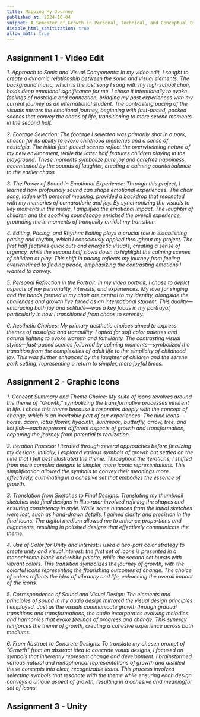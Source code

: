 ```yaml
---
title: Mapping My Journey
published_at: 2024-10-04
snippet: A Semester of Growth in Personal, Technical, and Conceptual Dimensions
disable_html_sanitization: true
allow_math: true
---
```


## Assignment 1 - Video Edit
*1. Approach to Sonic and Visual Components: In my video edit, I sought to create a dynamic relationship between the sonic and visual elements. The background music, which is the last song I sang with my high school choir, holds deep emotional significance for me. I chose it intentionally to evoke feelings of nostalgia and connection, bridging my past experiences with my current journey as an international student. The contrasting pacing of the visuals mirrors the emotional journey, beginning with fast-paced, packed scenes that convey the chaos of life, transitioning to more serene moments in the second half.*

*2. Footage Selection: The footage I selected was primarily shot in a park, chosen for its ability to evoke childhood memories and a sense of nostalgia. The initial fast-paced scenes reflect the overwhelming nature of my new environment, while the latter half features children playing in the playground. These moments symbolize pure joy and carefree happiness, accentuated by the sounds of laughter, creating a calming counterbalance to the earlier chaos.*

*3. The Power of Sound in Emotional Experience: Through this project, I learned how profoundly sound can shape emotional experiences. The choir song, laden with personal meaning, provided a backdrop that resonated with my memories of camaraderie and joy. By synchronizing the visuals to key moments in the music, I amplified the emotional impact. The laughter of children and the soothing soundscape enriched the overall experience, grounding me in moments of tranquility amidst my transition.*

*4. Editing, Pacing, and Rhythm: Editing plays a crucial role in establishing pacing and rhythm, which I consciously applied throughout my project. The first half features quick cuts and energetic visuals, creating a sense of urgency, while the second half slows down to highlight the calming scenes of children at play. This shift in pacing reflects my journey from feeling overwhelmed to finding peace, emphasizing the contrasting emotions I wanted to convey.*

*5. Personal Reflection in the Portrait: In my video portrait, I chose to depict aspects of my personality, interests, and experiences. My love for singing and the bonds formed in my choir are central to my identity, alongside the challenges and growth I've faced as an international student. This duality—embracing both joy and solitude—was a key focus in my portrayal, particularly in how I transitioned from chaos to serenity.*

*6. Aesthetic Choices: My primary aesthetic choices aimed to express themes of nostalgia and tranquility. I opted for soft color palettes and natural lighting to evoke warmth and familiarity. The contrasting visual styles—fast-paced scenes followed by calming moments—symbolized the transition from the complexities of adult life to the simplicity of childhood joy. This was further enhanced by the laughter of children and the serene park setting, representing a return to simpler, more joyful times.*

## Assignment 2 - Graphic Icons
*1. Concept Summary and Theme Choice: My suite of icons revolves around the theme of "Growth," symbolizing the transformative processes inherent in life. I chose this theme because it resonates deeply with the concept of change, which is an inevitable part of our experiences. The nine icons—horse, acorn, lotus flower, hyacinth, sun/moon, butterfly, arrow, tree, and koi fish—each represent different aspects of growth and transformation, capturing the journey from potential to realization.*

*2. Iteration Process: I iterated through several approaches before finalizing my designs. Initially, I explored various symbols of growth but settled on the nine that I felt best illustrated the theme. Throughout the iterations, I shifted from more complex designs to simpler, more iconic representations. This simplification allowed the symbols to convey their meanings more effectively, culminating in a cohesive set that embodies the essence of growth.*

*3. Translation from Sketches to Final Designs: Translating my thumbnail sketches into final designs in Illustrator involved refining the shapes and ensuring consistency in style. While some nuances from the initial sketches were lost, such as hand-drawn details, I gained clarity and precision in the final icons. The digital medium allowed me to enhance proportions and alignments, resulting in polished designs that effectively communicate the theme.*

*4. Use of Color for Unity and Interest: I used a two-part color strategy to create unity and visual interest: the first set of icons is presented in a monochrome black-and-white palette, while the second set bursts with vibrant colors. This transition symbolizes the journey of growth, with the colorful icons representing the flourishing outcomes of change. The choice of colors reflects the idea of vibrancy and life, enhancing the overall impact of the icons.*

*5. Correspondence of Sound and Visual Design: The elements and principles of sound in my audio design mirrored the visual design principles I employed. Just as the visuals communicate growth through gradual transitions and transformations, the audio incorporates evolving melodies and harmonies that evoke feelings of progress and change. This synergy reinforces the theme of growth, creating a cohesive experience across both mediums.*

*6. From Abstract to Concrete Designs: To translate my chosen prompt of "Growth" from an abstract idea to concrete visual designs, I focused on symbols that inherently represent change and development. I brainstormed various natural and metaphorical representations of growth and distilled these concepts into clear, recognizable icons. This process involved selecting symbols that resonate with the theme while ensuring each design conveys a unique aspect of growth, resulting in a cohesive and meaningful set of icons.*

## Assignment  3 - Unity

